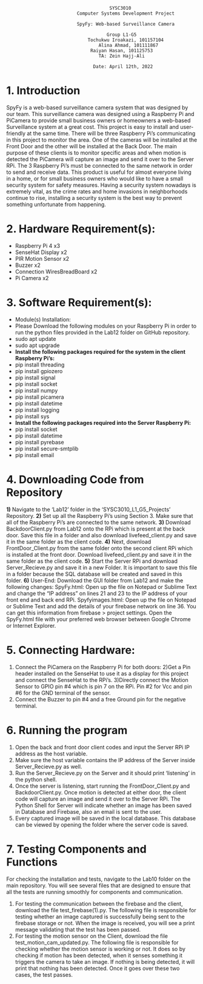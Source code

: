                                           SYSC3010 
                              Computer Systems Development Project

                              SpyFy: Web-based Surveillance Camera

                                         Group L1-G5
                                  Tochukwu Iroakazi, 101157104
                                      Alina Ahmad, 101111867
                                   Raiyan Hasan, 101125753
                                      TA: Zein Hajj-Ali
                                    
                                    Date: April 12th, 2022

# 1. Introduction
				
SpyFy is a web-based surveillance camera system that was designed by our team. This surveillance camera was designed using a Raspberry Pi and PiCamera to provide small business owners or homeowners a web-based Surveillance system at a great cost. This project is easy to install and user-friendly at the same time. There will be three Raspberry Pi’s communicating in this project to monitor the area. One of the cameras will be installed at the Front Door and the other will be installed at the Back Door. The main purpose of these clients is to monitor specific areas and when motion is detected the PiCamera will capture an image and send it over to the Server RPi. The 3 Raspberry Pi’s must be connected to the same network in order to send and receive data. This product is useful for almost everyone living in a home, or for small business owners who would like to have a small security system for safety measures. Having a security system nowadays is extremely vital, as the crime rates and home invasions in neighborhoods continue to rise, installing a security system is the best way to prevent something unfortunate from happening. 

# 2. Hardware Requirement(s):
- Raspberry Pi 4  x3
- SenseHat Display x2
- PIR Motion Sensor x2
- Buzzer  x2
- Connection WiresBreadBoard x2
- Pi Camera x2

# 3. Software Requirement(s):
- Module(s) Installation:
- 	Please Download the following modules on your Raspberry Pi in order to run the python files   provided in the Lab12 folder on GitHub repository. 
- sudo apt update
- sudo apt upgrade
- **Install the following packages required for the system in the client Raspberry Pi’s:**
- pip install threading
- pip install gpiozero 
- pip install signal 
- pip install socket 
- pip install numpy 
- pip install picamera
- pip install datetime
- pip install logging
- pip install sys
- **Install the following packages required into the Server Raspberry Pi:**
- pip install socket
- pip install datetime
- pip install pyrebase
- pip install secure-smtplib
- pip install email

# 4. Downloading Code from Repository
 
**1)** Navigate to the ‘Lab12’ folder in the ‘SYSC3010_L1_G5_Projects’ Repository.
**2)** Set up all the Raspberry Pi’s using Section 3. Make sure that all of the Raspberry Pi’s are connected to the same network. 
**3)** Download BackdoorClient.py from Lab12 onto the RPi which is present at the back door. Save this file in a folder and also download livefeed_client.py and save it in the same folder as the client code. 
**4)** Next, download FrontDoor_Client.py from the same folder onto the second client RPi which is installed at the front door. Download livefeed_client.py and save it in the same folder as the client code. 
**5)** Start the Server RPi and download Server_Recieve.py and save it in a new Folder. It is important to save this file in a folder because the SQL database will be created and saved in this folder.
**6)** User-End: Download the GUI folder from Lab12 and make the following changes:
SpyFy.html: Open up the file on Notepad or Sublime Text and change the “IP address” on lines 21 and 23 to the IP address of your front end and back end RPi.
Spyfyimages.html: Open up the file on Notepad or Sublime Text and add the details of your firebase network on line 36. You can get this information from firebase > project settings. 
Open the SpyFy.html file with your preferred web browser between Google Chrome or Internet Explorer.
 

# 5. Connecting Hardware:
1) Connect the PiCamera on the Raspberry Pi for both doors: 
2)Get a Pin header installed on the SenseHat to use it as a display for this project and connect the SenseHat to the RPi’s. 
3)Directly connect the Motion Sensor to GPIO pin #4 which is pin 7 on the RPi. Pin #2 for Vcc and pin #6 for the GND terminal of the sensor. 
4) Connect the Buzzer to pin #4 and a free Ground pin for the negative terminal.

# 6. Running the program 
1) Open the back and front door client codes and input the Server RPi IP address as the host variable.
2) Make sure the host variable contains the IP address of the Server inside Server_Recieve.py as well.
3) Run the Server_Recieve.py on the Server and it should print ‘listening’ in the python shell.
4) Once the server is listening, start running the FrontDoor_Client.py and BackdoorClient.py. Once motion is detected at either door, the client code will capture an image and send it over to the Server RPi. The Python Shell for Server will indicate whether an image has been saved in Database and Firebase, also an email is sent to the user. 
5) Every captured image will be saved in the local database. This database can be viewed by opening the folder where the server code is saved. 
 
 
# 7. Testing Components and Functions
For checking the installation and tests, navigate to the Lab10 folder on the main repository. You will see several files that are designed to ensure that all the tests are running smoothly for components and communication.
1) For testing the communication between the firebase and the client, download the file test_firebase(1).py. The following file is responsible for testing whether an image captured is successfully being sent to the firebase storage or not. When the image is received, you will see a print message validating that the test has been passed.
2) For testing the motion sensor on the Client, download the file test_motion_cam_updated.py. The following file is responsible for checking whether the motion sensor is working or not. It does so by checking if motion has been detected, when it senses something it triggers the camera to take an image. If nothing is being detected, it will print that nothing has been detected. Once it goes over these two cases, the test passes.



